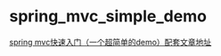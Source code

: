 # spring_mvc_simple_demo
[spring mvc快速入门（一个超简单的demo）配套文章地址](https://blog.csdn.net/m0_37586991/article/details/124543356?csdn_share_tail=%7B%22type%22%3A%22blog%22%2C%22rType%22%3A%22article%22%2C%22rId%22%3A%22124543356%22%2C%22source%22%3A%22m0_37586991%22%7D&ctrtid=YxGcR)
